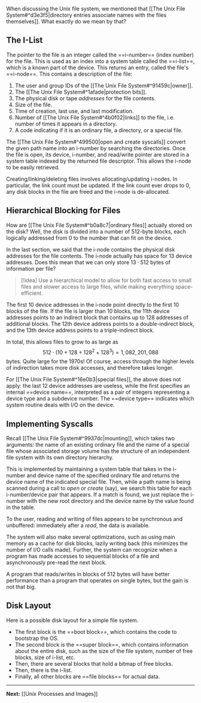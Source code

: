 When discussing the Unix file system, we mentioned that [[The Unix File System#^d3e3f5|directory entries associate names with the files themselves]]. What exactly do we mean by that?

## The I-List

The pointer to the file is an integer called the ==i-number== (index number) for the file. This is used as an index into a system table called the ==i-list==, which is a known part of the device. This returns an entry, called the file's ==i-node==. This contains a description of the file:

1. The user and group IDs of the [[The Unix File System#^91459c|owner]].
2. The [[The Unix File System#^1afade|protection bits]].
3. The physical disk or tape *addresses* for the file contents.
4. Size of the file.
5. Time of creation, last use, and last modification.
6. Number of [[The Unix File System#^4b0f02|links]] to the file, i.e. number of times it appears in a directory.
7. A code indicating if it is an ordinary file, a directory, or a special file.

The [[The Unix File System#^499500|open and create syscalls]] convert the given path name into an i-number by searching the directories. Once the file is open, its device, i-number, and read/write pointer are stored in a system table indexed by the returned file descriptor. This allows the i-node to be easily retrieved.

Creating/linking/deleting files involves allocating/updating i-nodes. In particular, the link count must be updated. If the link count ever drops to 0, any disk blocks in the file are freed and the i-node is de-allocated.

## Hierarchical Blocking for Files

How are [[The Unix File System#^b0a8c7|ordinary files]] actually stored on the disk? Well, the disk is divided into a number of 512-byte blocks, each logically addressed from 0 to the number that can fit on the device.

In the last section, we said that the i-node contains the physical disk addresses for the file contents. The i-node actually has space for 13 device addresses. Does this mean that we can only store $13 \cdot 512$ bytes of information per file?

> [!idea]
> Use a hierarchical model to allow for both fast access to small files and slower access to large files, while making everything space-efficient.

The first 10 device addresses in the i-node point directly to the first 10 blocks of the file. If the file is larger than 10 blocks, the 11th device addresses points to an indirect block that contains up to 128 addresses of additional blocks. The 12th device address points to a double-indirect block, and the 13th device address points to a triple-indirect block.

In total, this allows files to grow to as large as
$$
512\cdot\left(10 + 128 + 128^{2} + 128^{3}\right)=1,082,201,088
$$
bytes. Quite large for the 1970s! Of course, access through the higher levels of indirection takes more disk accesses, and therefore takes longer.

For [[The Unix File System#^16e0b3|special files]], the above does not apply: the last 12 device addresses are useless, while the first specifies an internal ==device name==, interpreted as a pair of integers representing a device type and a subdevice number. The ==device type== indicates which system routine deals with I/O on the device.

## Implementing Syscalls

Recall [[The Unix File System#^9937dc|mounting]], which takes two arguments: the name of an existing ordinary file and the name of a special file whose associated storage volume has the structure of an independent file system with its own directory hierarchy.

This is implemented by maintaining a system table that takes in the i-number and device name of the specified ordinary file and returns the device name of the indicated special file. Then, while a path name is being scanned during a call to *open* or *create* (say), we search this table for each i-number/device pair that appears. If a match is found, we just replace the i-number with the new root directory and the device name by the value found in the table.

To the user, reading and writing of files appears to be synchronous and unbuffered: immediately after a *read*, the data is available. 

The system will also make several optimizations, such as using main memory as a cache for disk blocks, lazily writing back (this minimizes the number of I/O calls made). Further, the system can recognize when a program has made accesses to sequential blocks of a file and asynchronously pre-read the next block.

A program that reads/writes in blocks of 512 bytes will have better performance than a program that operates on single bytes, but the gain is not that big.

## Disk Layout

Here is a possible disk layout for a simple file system.

* The first block is the ==boot block==, which contains the code to bootstrap the OS.
* The second block is the ==super block==, which contains information about the entire disk, such as the size of the file system, number of free blocks, size of i-list, etc.
* Then, there are several blocks that hold a bitmap of free blocks.
* Then, there is the i-list.
* Finally, all other blocks are ==file blocks== for actual data.

---

**Next:** [[Unix Processes and Images]]